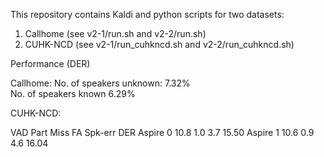 This repository contains Kaldi and python scripts for two datasets:

1) Callhome (see v2-1/run.sh and v2-2/run.sh)
2) CUHK-NCD (see v2-1/run_cuhkncd.sh and v2-2/run_cuhkncd.sh)

Performance (DER)

Callhome:
No. of speakers unknown: 7.32%      
No. of speakers known    6.29%             

CUHK-NCD:

VAD     Part   Miss  FA   Spk-err   DER 
Aspire  0      10.8  1.0  3.7       15.50
Aspire  1      10.6  0.9  4.6       16.04
